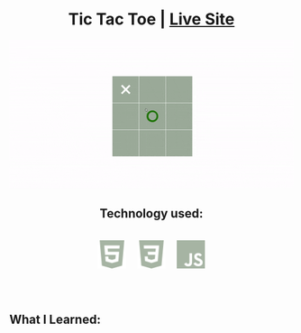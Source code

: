 <h1 align="center">Tic Tac Toe | <a href="https://tictactoe3inarow.netlify.app/">Live Site</a></h1>
<p align="center">
  <img src="https://github.com/erikateal/READMEAssets/blob/main/projectFiles/tictactoe.gif">
</p>

<!-- ## How It's Made:
 -->
<!-- I built this project about a week after being introduced to JavaScript. I wanted to make something practical that I would actually use but also something that would employ my newly learned skills. I used videos and photos from [pixels.com](https://www.pexels.com/). -->


<h2 align="center">Technology used:</h2>
<br>
<div align="center">
	<img src="https://github.com/erikateal/READMEAssets/blob/main/icons/html5.svg" height="50px">
	&nbsp&nbsp&nbsp
	<img src="https://github.com/erikateal/READMEAssets/blob/main/icons/css3.svg" height="50px">
	&nbsp&nbsp&nbsp
	<img src="https://github.com/erikateal/READMEAssets/blob/main/icons/javascript.svg" height="50px">
</div>

##
<br>

## What I Learned:

<!-- I learned how to manipulate the DOM, as well as how to auto play audio and video. Sound on! 🔊 -->
